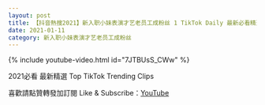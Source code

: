 ```yaml
---
layout: post
title: 【抖音熱搜2021】新入职小妹表演才艺老员工成粉丝 1 TikTok Daily 最新必看精選合集2021 01 11
date: 2021-01-11
category: 新入职小妹表演才艺老员工成粉丝
---
```


{% include youtube-video.html id="7JTBUsS_CWw" %}

2021必看 最新精選 Top TikTok Trending Clips

喜歡請點贊轉發加訂閱 Like & Subscribe：[YouTube](https://www.youtube.com/channel/UCAoR7VcanIPd04uEq_GIylA/videos)

